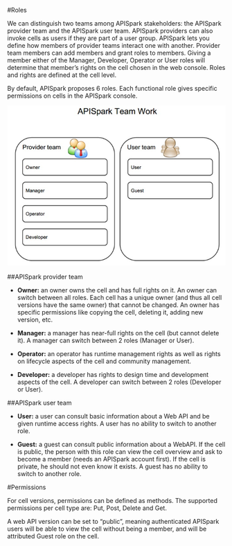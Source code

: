 #Roles

We can distinguish two teams among APISpark stakeholders: the APISpark provider team and the APISpark user team. APISpark providers can also invoke cells as users if they are part of a user group.
APISpark lets you define how members of provider teams interact one with another. Provider team members can add members and grant roles to members. Giving a member either of the Manager, Developer, Operator or User roles will determine that member’s rights on the cell chosen in the web console. Roles and rights are defined at the cell level. 

By default, APISpark proposes 6 roles. Each functional role gives specific permissions on cells in the APISpark console.

![team work](images/07.jpg "team work")

##APISpark provider team

 * **Owner:** an owner owns the cell and has full rights on it. An owner can switch between all roles. Each cell has a unique owner (and thus all cell versions have the same owner) that cannot be changed. An owner has specific permissions like copying the cell, deleting it, adding new version, etc.

 * **Manager:** a manager has near-full rights on the cell (but cannot delete it). A manager can switch between 2 roles (Manager or User).

 * **Operator:** an operator has runtime management rights as well as rights on lifecycle aspects of the cell and community management.

 * **Developer:** a developer has rights to design time and development aspects of the cell. A developer can switch between 2 roles (Developer or User).


##APISpark user team

 * **User:** a user can consult basic information about a Web API and be given runtime access rights. A user has no ability to switch to another role.

 * **Guest:** a guest can consult public information about a WebAPI.
If the cell is public, the person with this role can view the cell overview and ask to become a member (needs an APISpark account first). If the cell is private, he should not even know it exists. A guest has no ability to switch to another role.

#Permissions

For cell versions, permissions can be defined as methods. The supported permissions per cell type are: Put, Post, Delete and Get.

A web API version can be set to “public”, meaning authenticated APISpark users will be able to view the cell without being a member, and will be attributed Guest role on the cell.

